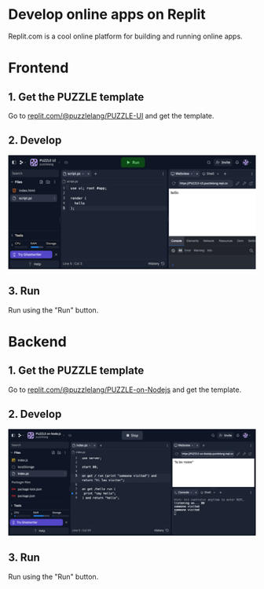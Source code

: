 # Develop online apps on Replit

Replit.com is a cool online platform for building and running online apps.

# Frontend

## 1. Get the PUZZLE template

Go to [replit.com/@puzzlelang/PUZZLE-UI](https://replit.com/@puzzlelang/PUZZLE-UI) and get the template.

## 2. Develop

![Replit ui](assets/replit-ui.png)

## 3. Run

Run using the "Run" button.

# Backend

## 1. Get the PUZZLE template

Go to [replit.com/@puzzlelang/PUZZLE-on-Nodejs](https://replit.com/@puzzlelang/PUZZLE-on-Nodejs) and get the template.

## 2. Develop

![Replit ui](assets/replit-node.png)

## 3. Run

Run using the "Run" button.
